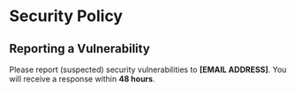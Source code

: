 
# Security Policy

## Reporting a Vulnerability

Please report (suspected) security vulnerabilities to 
**[EMAIL ADDRESS]**. You will receive a response within **48 hours**.
